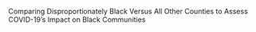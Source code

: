 Comparing Disproportionately Black Versus All Other Counties to Assess COVID-19’s Impact on Black Communities
